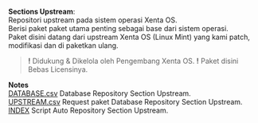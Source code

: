 **Sections Upstream**:  
Repositori upstream pada sistem operasi Xenta OS.  
Berisi paket paket utama penting sebagai base dari sistem operasi.  
Paket disini datang dari upstream Xenta OS (Linux Mint) yang kami patch,  
modifikasi dan di paketkan ulang.  
> **!** Didukung & Dikelola oleh Pengembang Xenta OS. 
> **!** Paket disini Bebas Licensinya. 

**Notes**  
[DATABASE.csv](./DATABASE.csv) Database Repository Section Upstream.  
[UPSTREAM.csv](./UPSTREAM.csv) Request paket Database Repository Section Upstream.  
[INDEX](./INDEX) Script Auto Repository Section Upstream.  
